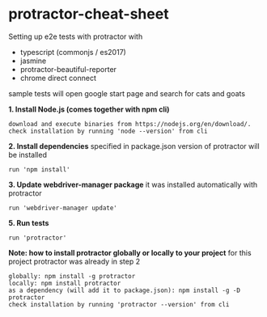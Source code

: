 # protractor-cheat-sheet
Setting up e2e tests with protractor with 
* typescript (commonjs / es2017)
* jasmine
* protractor-beautiful-reporter
* chrome direct connect

sample tests will open google start page and search for cats and goats

**1. Install Node.js (comes together with npm cli)**
````
download and execute binaries from https://nodejs.org/en/download/.
check installation by running 'node --version' from cli
````

**2. Install dependencies**
specified in package.json version of protractor will be installed
````
run 'npm install'
````

**3. Update webdriver-manager package**
it was installed automatically with protractor
````
run 'webdriver-manager update'
````

**5. Run tests**
````
run 'protractor'
````

**Note: how to install protractor globally or locally to your project**
for this project protractor was already in step 2
````
globally: npm install -g protractor
locally: npm install protractor
as a dependency (will add it to package.json): npm install -g -D protractor
check installation by running 'protractor --version' from cli
````
